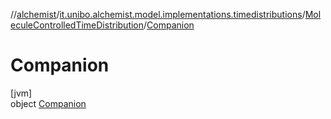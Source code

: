 //[alchemist](../../../../index.md)/[it.unibo.alchemist.model.implementations.timedistributions](../../index.md)/[MoleculeControlledTimeDistribution](../index.md)/[Companion](index.md)

# Companion

[jvm]\
object [Companion](index.md)
